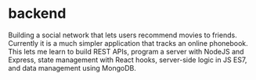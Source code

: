 # backend

Building a social network that lets users recommend movies to friends. 
Currently it is a much simpler application that tracks an online phonebook. This lets me learn to build REST APIs, program a server with NodeJS and Express, state management with React hooks, server-side logic in JS ES7, and data management using MongoDB.
